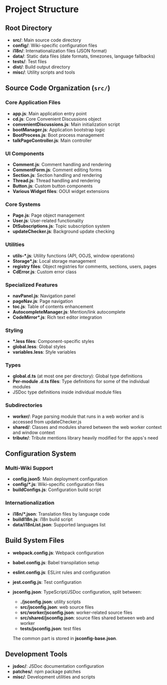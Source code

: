 # Project Structure

## Root Directory

- **src/**: Main source code directory
- **config/**: Wiki-specific configuration files
- **i18n/**: Internationalization files (JSON format)
- **data/**: Static data files (date formats, timezones, language fallbacks)
- **tests/**: Test files
- **dist/**: Build output directory
- **misc/**: Utility scripts and tools

## Source Code Organization (`src/`)

### Core Application Files

- **app.js**: Main application entry point
- **cd.js**: Core Convenient Discussions object
- **convenientDiscussions.js**: Main initialization script
- **bootManager.js**: Application bootstrap logic
- **BootProcess.js**: Boot process management
- **talkPageController.js**: Main controller

### UI Components

- **Comment.js**: Comment handling and rendering
- **CommentForm.js**: Comment editing forms
- **Section.js**: Section handling and rendering
- **Thread.js**: Thread handling and rendering
- **Button.js**: Custom button components
- **Various Widget files**: OOUI widget extensions

### Core Systems

- **Page.js**: Page object management
- **User.js**: User-related functionality
- **DtSubscriptions.js**: Topic subscription system
- **updateChecker.js**: Background update checking

### Utilities

- **utils-\*.js**: Utility functions (API, OOJS, window operations)
- **Storage\*.js**: Local storage management
- **registry files**: Object registries for comments, sections, users, pages
- **CdError.js**: Custom error class

### Specialized Features

- **navPanel.js**: Navigation panel
- **pageNav.js**: Page navigation
- **toc.js**: Table of contents enhancement
- **AutocompleteManager.js**: Mention/link autocomplete
- **CodeMirror\*.js**: Rich text editor integration

### Styling

- **\*.less files**: Component-specific styles
- **global.less**: Global styles
- **variables.less**: Style variables

### Types

- **global.d.ts** (at most one per directory): Global type definitions
- **Per-module .d.ts files**: Type definitions for some of the individual modules
- JSDoc type definitions inside individual module files

### Subdirectories

- **worker/**: Page parsing module that runs in a web worker and is accessed from updateChecker.js
- **shared/**: Classes and modules shared between the web worker context and window context
- **tribute/**: Tribute mentions library heavily modified for the apps's need

## Configuration System

### Multi-Wiki Support

- **config.json5**: Main deployment configuration
- **config/\*.js**: Wiki-specific configuration files
- **buildConfigs.js**: Configuration build script

### Internationalization

- **i18n/\*.json**: Translation files by language code
- **buildI18n.js**: i18n build script
- **data/i18nList.json**: Supported languages list

## Build System Files

- **webpack.config.js**: Webpack configuration
- **babel.config.js**: Babel transpilation setup
- **eslint.config.js**: ESLint rules and configuration
- **jest.config.js**: Test configuration
- **jsconfig.json**: TypeScript/JSDoc configuration, split between:
  - **./jsconfig.json**: utility scripts
  - **src/jsconfig.json**: web source files
  - **src/worker/jsconfig.json**: worker-related source files
  - **src/shared/jsconfig.json**: source files shared between web and worker
  - **tests/jsconfig.json**: test files

  The common part is stored in **jsconfig-base.json**.

## Development Tools

- **jsdoc/**: JSDoc documentation configuration
- **patches/**: npm package patches
- **misc/**: Development utilities and scripts
